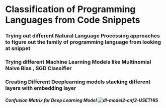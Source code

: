 # Classification of Programming Languages from Code Snippets

### Trying out different Natural Language Processing approaches to figure out the family of programming language from looking at  snippet

### Trying different Machine Learning Models like Multinomial Naive Bias , SGD Classifier

### Creating Different Deeplearning models stacking different layers with embedding layer

##### Confusion Matrix for Deep Learning Model <img src="https://i.ibb.co/wMFS9db/dl-model2-cnf2-USETHIS.png" alt="dl-model2-cnf2-USETHIS" border="0">
